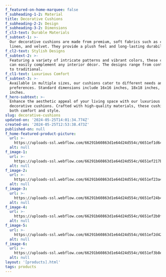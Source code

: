 ```yaml
---
f_featured-on-home-marquee: false
f_subheading-1-2: Material
title: Decorative Cushions
f_subheading-2-2: Design
f_subheading-3-2: Dimensions
f_cl3-text: Durable Materials
f_subtext-1: >-
  Our decorative cushions are made from premium, soft fabrics such as cotton,
  linen, and velvet. They provide a plush feel and long-lasting durability.
f_cl2-text: Stylish Designs
f_subtext-2: >-
  Featuring a variety of intricate patterns and vibrant colors, these cushions
  can easily complement any interior décor. The designs range from contemporary
  to traditional.
f_cl1-text: Luxurious Comfort
f_subtext-3: >-
  Available in multiple sizes, our cushions cater to different needs and
  preferences. Standard dimensions include 16x16 inches, 18x18 inches, and 20x20
  inches.
f_hero-subtext: >-
  Enhance the aesthetic appeal of your living space with our luxurious
  decorative cushions. Crafted with high-quality materials, these cushions offer
  both comfort and style.
slug: decorative-cushions
updated-on: '2024-05-25T14:01:34.774Z'
created-on: '2024-05-25T12:53:38.473Z'
published-on: null
f_home-featured-product-picture:
  url: >-
    https://uploads-ssl.webflow.com/66291b60863d1e64d24d554c/6651ef1d642db5f66f4b5f26_shopping.webp
  alt: null
f_image-1:
  url: >-
    https://uploads-ssl.webflow.com/66291b60863d1e64d24d554c/6651ef217b190374f71e2375_71ES7ZoA%2BvL._SX679_.jpg
  alt: null
f_image-2:
  url: >-
    https://uploads-ssl.webflow.com/66291b60863d1e64d24d554c/6651ef23a4cbae283638b18a_81CboOwF7kL._SX679_.jpg
  alt: null
f_image-3:
  url: >-
    https://uploads-ssl.webflow.com/66291b60863d1e64d24d554c/6651ef24b4002a1cade6758b_81eyNadj9QL._SX679_.jpg
  alt: null
f_image-4:
  url: >-
    https://uploads-ssl.webflow.com/66291b60863d1e64d24d554c/6651ef2b0f8922e999bd7880_81hQQxzqC-L._SX679_.jpg
  alt: null
f_image-5:
  url: >-
    https://uploads-ssl.webflow.com/66291b60863d1e64d24d554c/6651ef2d422151c38372cdf4_featurecushion.jpg
  alt: null
f_image-6:
  url: >-
    https://uploads-ssl.webflow.com/66291b60863d1e64d24d554c/6651ef3b8e364b04d284e884_81G57XwsDqL._SX679_.jpg
  alt: null
layout: '[products].html'
tags: products
---
```



